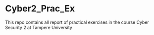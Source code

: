 # Cyber2_Prac_Ex
This repo contains all report of practical exercises in the course Cyber Security 2 at Tampere University

